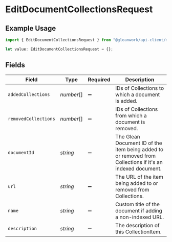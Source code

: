 # EditDocumentCollectionsRequest

## Example Usage

```typescript
import { EditDocumentCollectionsRequest } from "@gleanwork/api-client/models/components";

let value: EditDocumentCollectionsRequest = {};
```

## Fields

| Field                                                                                                     | Type                                                                                                      | Required                                                                                                  | Description                                                                                               |
| --------------------------------------------------------------------------------------------------------- | --------------------------------------------------------------------------------------------------------- | --------------------------------------------------------------------------------------------------------- | --------------------------------------------------------------------------------------------------------- |
| `addedCollections`                                                                                        | *number*[]                                                                                                | :heavy_minus_sign:                                                                                        | IDs of Collections to which a document is added.                                                          |
| `removedCollections`                                                                                      | *number*[]                                                                                                | :heavy_minus_sign:                                                                                        | IDs of Collections from which a document is removed.                                                      |
| `documentId`                                                                                              | *string*                                                                                                  | :heavy_minus_sign:                                                                                        | The Glean Document ID of the item being added to or removed from Collections if it's an indexed document. |
| `url`                                                                                                     | *string*                                                                                                  | :heavy_minus_sign:                                                                                        | The URL of the item being added to or removed from Collections.                                           |
| `name`                                                                                                    | *string*                                                                                                  | :heavy_minus_sign:                                                                                        | Custom title of the document if adding a non-indexed URL.                                                 |
| `description`                                                                                             | *string*                                                                                                  | :heavy_minus_sign:                                                                                        | The description of this CollectionItem.                                                                   |